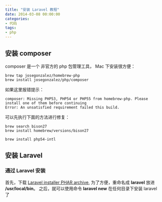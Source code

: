 ```yaml
---
title: "安装 Laravel 教程"
date: 2014-03-08 00:00:00
categories:
- 代码
tags:
- php
---
```


## 安装 composer

composer 是一个 非官方的 php 包管理工具， Mac 下安装很方便：


```
brew tap josegonzalez/homebrew-php
brew install josegonzalez/php/composer
```

如果这里报错提示：

```
composer: Missing PHP53, PHP54 or PHP55 from homebrew-php. Please install one of them before continuing
Error: An unsatisfied requirement failed this build.
```

可以先执行下面的方法进行修复：

```
brew search bison27
brew install homebrew/versions/bison27

brew install php54-intl
```

## 安装 Laravel

### 通过 Laravel 安装

首先，下载 [Laravel installer PHAR archive](http://laravel.com/laravel.phar), 为了方便，重命名成 **laravel** 放进 **/usr/local/bin**。
之后，就可以使用命令 **laravel new** 在任何目录下安装 laravel 了
